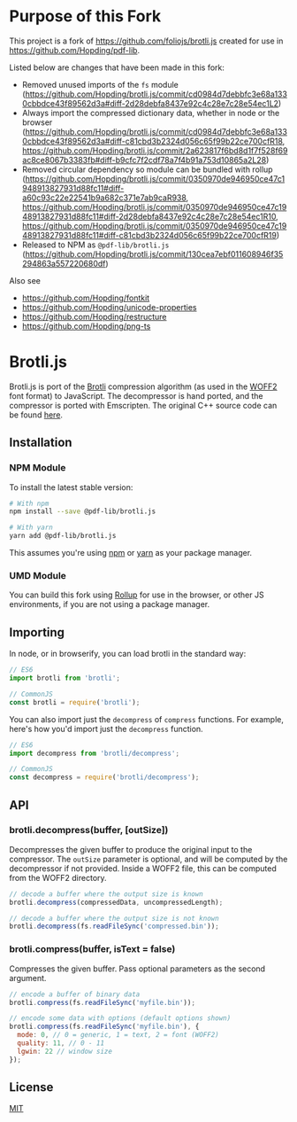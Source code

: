 # Purpose of this Fork
This project is a fork of https://github.com/foliojs/brotli.js created for use in https://github.com/Hopding/pdf-lib.

Listed below are changes that have been made in this fork:

* Removed unused imports of the `fs` module (https://github.com/Hopding/brotli.js/commit/cd0984d7debbfc3e68a1330cbbdce43f89562d3a#diff-2d28debfa8437e92c4c28e7c28e54ec1L2)
* Always import the compressed dictionary data, whether in node or the browser (https://github.com/Hopding/brotli.js/commit/cd0984d7debbfc3e68a1330cbbdce43f89562d3a#diff-c81cbd3b2324d056c65f99b22ce700cfR18, https://github.com/Hopding/brotli.js/commit/2a623817f6bd8d1f7f528f69ac8ce8067b3383fb#diff-b9cfc7f2cdf78a7f4b91a753d10865a2L28)
* Removed circular dependency so module can be bundled with rollup (https://github.com/Hopding/brotli.js/commit/0350970de946950ce47c1948913827931d88fc11#diff-a60c93c22e22541b9a682c371e7ab9caR938, https://github.com/Hopding/brotli.js/commit/0350970de946950ce47c1948913827931d88fc11#diff-2d28debfa8437e92c4c28e7c28e54ec1R10, https://github.com/Hopding/brotli.js/commit/0350970de946950ce47c1948913827931d88fc11#diff-c81cbd3b2324d056c65f99b22ce700cfR19)
* Released to NPM as `@pdf-lib/brotli.js` (https://github.com/Hopding/brotli.js/commit/130cea7ebf011608946f35294863a557220680df)

Also see
* https://github.com/Hopding/fontkit
* https://github.com/Hopding/unicode-properties
* https://github.com/Hopding/restructure
* https://github.com/Hopding/png-ts

# Brotli.js

Brotli.js is port of the [Brotli](http://tools.ietf.org/html/draft-alakuijala-brotli-01) compression algorithm (as used in the [WOFF2](http://www.w3.org/TR/WOFF2/) font format) to JavaScript. The decompressor is hand ported, and the compressor is ported with Emscripten.  The original C++ source code can be found [here](http://github.com/google/brotli).

## Installation
### NPM Module
To install the latest stable version:
```bash
# With npm
npm install --save @pdf-lib/brotli.js

# With yarn
yarn add @pdf-lib/brotli.js
```
This assumes you're using [npm](https://www.npmjs.com/) or [yarn](https://yarnpkg.com/lang/en/) as your package manager.

### UMD Module
You can build this fork using [Rollup](https://rollupjs.org/guide/en) for use in the browser, or other JS environments, if you are not using a package manager.


## Importing
In node, or in browserify, you can load brotli in the standard way:

```js
// ES6
import brotli from 'brotli';

// CommonJS
const brotli = require('brotli');
```

You can also import just the `decompress` of `compress` functions. For example, here's how you'd import just the `decompress` function.

```js
// ES6
import decompress from 'brotli/decompress';

// CommonJS
const decompress = require('brotli/decompress');
```

## API

### brotli.decompress(buffer, [outSize])

Decompresses the given buffer to produce the original input to the compressor.
The `outSize` parameter is optional, and will be computed by the decompressor
if not provided. Inside a WOFF2 file, this can be computed from the WOFF2 directory.

```javascript
// decode a buffer where the output size is known
brotli.decompress(compressedData, uncompressedLength);

// decode a buffer where the output size is not known
brotli.decompress(fs.readFileSync('compressed.bin'));
```

### brotli.compress(buffer, isText = false)

Compresses the given buffer. Pass optional parameters as the second argument.

```javascript
// encode a buffer of binary data
brotli.compress(fs.readFileSync('myfile.bin'));

// encode some data with options (default options shown)
brotli.compress(fs.readFileSync('myfile.bin'), {
  mode: 0, // 0 = generic, 1 = text, 2 = font (WOFF2)
  quality: 11, // 0 - 11
  lgwin: 22 // window size
});
```

## License
[MIT](https://choosealicense.com/licenses/mit/)
